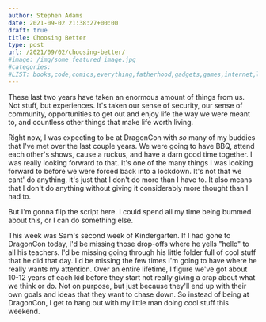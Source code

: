 ```yaml
---
author: Stephen Adams
date: 2021-09-02 21:38:27+00:00
draft: true
title: Choosing Better
type: post
url: /2021/09/02/choosing-better/
#image: /img/some_featured_image.jpg
#categories:
#LIST: books,code,comics,everything,fatherhood,gadgets,games,internet,life,movies,music,nerd,podcasting,politics,random,science,tech,tv,video,work,writing
---
```


These last two years have taken an enormous amount of things from us. Not stuff, but experiences. It's taken our sense of security, our sense of community, opportunities to get out and enjoy life the way we were meant to, and countless other things that make life worth living. 

Right now, I was expecting to be at DragonCon with *so* many of my buddies that I've met over the last couple years. We were going to have BBQ, attend each other's shows, cause a ruckus, and have a darn good time together. I was really looking forward to that. It's one of the many things I was looking forward to before we were forced back into a lockdown. It's not that we cant' do anything, it's just that I don't do more than I have to. It also means that I don't do anything without giving it considerably more thought than I had to.

But I'm gonna flip the script here. I could spend all my time being bummed about this, or I can do something else.

This week was Sam's second week of Kindergarten. If I had gone to DragonCon today, I'd be missing those drop-offs where he yells "hello" to all his teachers. I'd be missing going through his little folder full of cool stuff that he did that day. I'd be missing the few times I'm going to have where he really wants my attention. Over an entire lifetime, I figure we've got about 10-12 years of each kid before they start not really giving a crap about what we think or do. Not on purpose, but just because they'll end up with their own goals and ideas that they want to chase down. So instead of being at DragonCon, I get to hang out with my little man doing cool stuff this weekend.